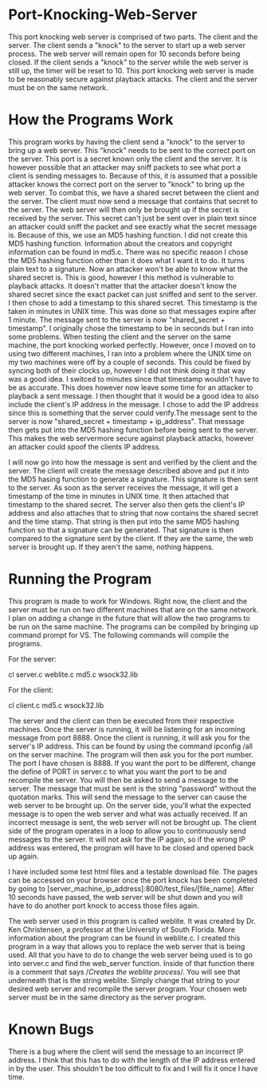 # Port-Knocking-Web-Server

This port knocking web server is comprised of two parts. The client and the server. The client sends a "knock" to the server to start up 
a web server process. The web server will remain open for 10 seconds before being closed. If the client sends a "knock" to the server 
while the web server is still up, the timer will be reset to 10. This port knocking web server is made to be reasonably secure against 
playback attacks. The client and the server must be on the same network.

# How the Programs Work

This program works by having the client send a "knock" to the server to bring up a web server. This "knock" needs to be sent to the
correct port on the server. This port is a secret known only the client and the server. It is however possible that an attacker may 
sniff packets to see what port a client is sending messages to. Because of this, it is assumed that a possible attacker knows the 
correct port on the server to "knock" to bring up the web server. To combat this, we have a shared secret between the client and the 
server. The client must now send a message that contains that secret to the server. The web server will then only be brought up if the 
secret is received by the server. This secret can't just be sent over in plain text since an attacker could sniff the packet and see
exactly what the secret message is. Because of this, we use an MD5 hashing function. I did not create this MD5 hashing function. 
Information about the creators and copyright information can be found in md5.c. There was no specific reason I chose the MD5
hashing function other than it does what I want it to do. It turns plain text to a signature. Now an attacker won't be able to know
what the shared secret is. This is good, however I this method is vulnerable to playback attacks. It doesn't matter that the attacker
doesn't know the shared secret since the exact packet can just sniffed and sent to the server. I then chose to add a timestamp to this
shared secret. This timestamp is the taken in minutes in UNIX time. This was done so that messages expire after 1 minute. The message
sent to the server is now "shared_secret + timestamp". I originally chose the timestamp to be in seconds but I ran into some problems. 
When testing the client and the server on the same machine, the port knocking worked perfectly. However, once I moved on to using two 
different machines, I ran into a problem where the UNIX time on my two machines were off by a couple of seconds. This could be fixed by
syncing both of their clocks up, however I did not think doing it that way was a good idea. I switced to minutes since that timestamp
wouldn't have to be as accurate. This does however now leave some time for an attacker to playback a sent message. I then thought that
it would be a good idea to also include the client's IP address in the message. I chose to add the IP address since this is something 
that the server could verify.The message sent to the server is now "shared_secret +  timestamp + ip_address". That message then gets put
into the MD5 hashing function before being sent to the server. This makes the web servermore secure against playback attacks, however an 
attacker could spoof the clients IP address.

I will now go into how the message is sent and verified by the client and the server. The client will create the message described above
and put it into the MD5 hasing function to generate a signature. This signature is then sent to the server. As soon as the server 
receives the message, it will get a timestamp of the time in minutes in UNIX time. It then attached that timestamp to the shared secret.
The server also then gets the client's IP address and also attaches that to string that now contains the shared secret and the time 
stamp. That string is then put into the same MD5 hashing function so that a signature can be generated. That signature is then compared
to the signature sent by the client. If they are the same, the web server is brought up. If they aren't the same, nothing happens.

# Running the Program
This program is made to work for Windows. Right now, the client and the server must be run on two different machines that are on the 
same network. I plan on adding a change in the future that will allow the two programs to be run on the same machine. The programs can 
be compiled by bringing up command prompt for VS. The following commands will compile the programs.

For the server:

cl server.c weblite.c md5.c wsock32.lib

For the client:

cl client.c md5.c wsock32.lib

The server and the client can then be executed from their respective machines. Once the server is running, it will be listening for an
incoming message from port 8888. Once the client is running, it will ask you for the server's IP address. This can be found by using the
command ipconfig /all on the server machine. The program will then ask you for the port number. The port I have chosen is 8888. If you 
want the port to be different, change the define of PORT in server.c to what you want the port to be and recompile the server. You will
then be asked to send a message to the server. The message that must be sent is the string "password" without the quotation marks. This
will send the message to the server can cause the web server to be brought up. On the server side, you'll what the expected message is
to open the web server and what was actually received. If an incorrect message is sent, the web server will not be brought up. The 
client side of the program operates in a loop to allow you to continuously send messages to the server. It will not ask for the IP 
again, so if the wrong IP address was entered, the program will have to be closed and opened back up again.

I have included some test html files and a testable download file. The pages can be accessed on your browser once the port knock has 
been completed by going to [server_machine_ip_address]:8080/test_files/[file_name]. After 10 seconds have passed, the web server will
be shut down and you will have to do another port knock to access those files again.

The web server used in this program is called weblite. It was created by Dr. Ken Christensen, a professor at the University of South
Florida. More information about the program can be found in weblite.c. I created this program in a way that allows you to replace
the web server that is being used. All that you have to do to change the web server being used is to go into server.c and find the 
web_server function. Inside of that function there is a comment that says /*Creates the weblite process*/. You will see that underneath
that is the string weblite. Simply change that string to your desired web server and recompile the server program. Your chosen web 
server must be in the same directory as the server program.

# Known Bugs
There is a bug where the client will send the message to an incorrect IP address. I think that this has to do with the length of the IP
address entered in by the user. This shouldn't be too difficult to fix and I will fix it once I have time.
